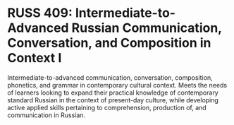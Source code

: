 # RUSS 409: Intermediate-to-Advanced Russian Communication, Conversation, and Composition in Context I

Intermediate-to-advanced communication, conversation, composition, phonetics, and grammar in contemporary cultural context. Meets the needs of learners looking to expand their practical knowledge of contemporary standard Russian in the context of present-day culture, while developing active applied skills pertaining to comprehension, production of, and communication in Russian.